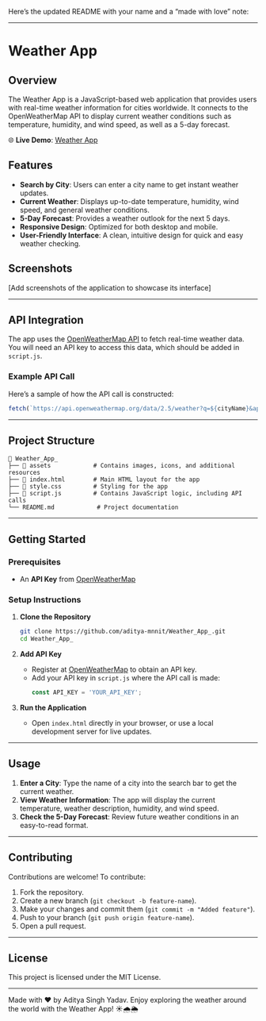 Here’s the updated README with your name and a “made with love” note:

---

# Weather App

## Overview
The Weather App is a JavaScript-based web application that provides users with real-time weather information for cities worldwide. It connects to the OpenWeatherMap API to display current weather conditions such as temperature, humidity, and wind speed, as well as a 5-day forecast.

🌐 **Live Demo**: [Weather App](https://aditya-mnnit.github.io/Weather_App_/)

## Features
- **Search by City**: Users can enter a city name to get instant weather updates.
- **Current Weather**: Displays up-to-date temperature, humidity, wind speed, and general weather conditions.
- **5-Day Forecast**: Provides a weather outlook for the next 5 days.
- **Responsive Design**: Optimized for both desktop and mobile.
- **User-Friendly Interface**: A clean, intuitive design for quick and easy weather checking.

## Screenshots
[Add screenshots of the application to showcase its interface]

---

## API Integration
The app uses the [OpenWeatherMap API](https://openweathermap.org/api) to fetch real-time weather data. You will need an API key to access this data, which should be added in `script.js`.

### Example API Call
Here’s a sample of how the API call is constructed:
```javascript
fetch(`https://api.openweathermap.org/data/2.5/weather?q=${cityName}&appid=${API_KEY}&units=metric`)
```

---

## Project Structure
```plaintext
📁 Weather_App_
├── 📁 assets            # Contains images, icons, and additional resources
├── 📄 index.html        # Main HTML layout for the app
├── 📄 style.css         # Styling for the app
├── 📄 script.js         # Contains JavaScript logic, including API calls
└── README.md            # Project documentation
```

---

## Getting Started

### Prerequisites
- An **API Key** from [OpenWeatherMap](https://openweathermap.org/api)

### Setup Instructions
1. **Clone the Repository**
   ```bash
   git clone https://github.com/aditya-mnnit/Weather_App_.git
   cd Weather_App_
   ```

2. **Add API Key**
   - Register at [OpenWeatherMap](https://openweathermap.org/) to obtain an API key.
   - Add your API key in `script.js` where the API call is made:
     ```javascript
     const API_KEY = 'YOUR_API_KEY';
     ```

3. **Run the Application**
   - Open `index.html` directly in your browser, or use a local development server for live updates.

---

## Usage
1. **Enter a City**: Type the name of a city into the search bar to get the current weather.
2. **View Weather Information**: The app will display the current temperature, weather description, humidity, and wind speed.
3. **Check the 5-Day Forecast**: Review future weather conditions in an easy-to-read format.

---

## Contributing
Contributions are welcome! To contribute:
1. Fork the repository.
2. Create a new branch (`git checkout -b feature-name`).
3. Make your changes and commit them (`git commit -m "Added feature"`).
4. Push to your branch (`git push origin feature-name`).
5. Open a pull request.

---

## License
This project is licensed under the MIT License.

---

Made with ❤️ by Aditya Singh Yadav. Enjoy exploring the weather around the world with the Weather App! ☀️🌧️🌦
